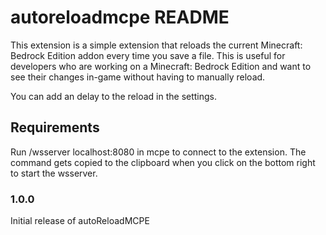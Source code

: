 # autoreloadmcpe README

This extension is a simple extension that reloads the current Minecraft: Bedrock Edition addon every time you save a file. This is useful for developers who are working on a Minecraft: Bedrock Edition and want to see their changes in-game without having to manually reload.

You can add an delay to the reload in the settings.

## Requirements

Run /wsserver localhost:8080 in mcpe to connect to the extension. The command gets copied to the clipboard when you click on the bottom right to start the wsserver.

### 1.0.0

Initial release of autoReloadMCPE

